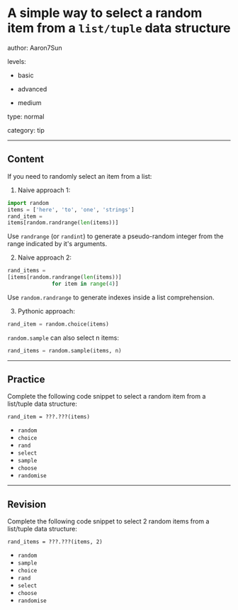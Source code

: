 # A simple way to select a random item from a `list/tuple` data structure
author: Aaron7Sun

levels:

  - basic

  - advanced

  - medium

type: normal

category: tip

---
## Content

If you need to randomly select an item from a list:

1) Naive approach 1:
```python
import random
items = ['here', 'to', 'one', 'strings']
rand_item = 
items[random.randrange(len(items))]
```
Use `randrange` (or `randint`) to generate a pseudo-random integer from the range indicated by it's arguments.

2) Naive approach 2:
```python
rand_items =
[items[random.randrange(len(items))]
              for item in range(4)]
```
Use `random.randrange` to generate indexes inside a list comprehension.

3) Pythonic approach:
```python
rand_item = random.choice(items)
```
`random.sample` can also select n items:
```python
rand_items = random.sample(items, n)
```

---
## Practice

Complete the following code snippet to select a random item from a list/tuple data structure:

```
rand_item = ???.???(items)
```

* `random`
* `choice`
* `rand`
* `select`
* `sample`
* `choose`
* `randomise`

---
## Revision

Complete the following code snippet to select 2 random items from a list/tuple data structure:

```
rand_items = ???.???(items, 2)
```

* `random`
* `sample`
* `choice`
* `rand`
* `select`
* `choose`
* `randomise`

